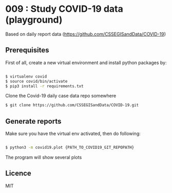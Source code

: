 # 009 : Study COVID-19 data (playground)

Based on daily report data (https://github.com/CSSEGISandData/COVID-19)

## Prerequisites

First of all, create a new virtual environment and install python packages by:

```bash

$ virtualenv covid
$ source covid/bin/activate
$ pip3 install -r requirements.txt
```

Clone the Covid-19 daily case data repo somewhere

```bash
$ git clone https://github.com/CSSEGISandData/COVID-19.git
```

## Generate reports

Make sure you have the virtual env activated, then do following:

```bash

$ python3 -m covid19.plot {PATH_TO_COVID19_GIT_REPOPATH}
```

The program will show several plots

## Licence

MIT

